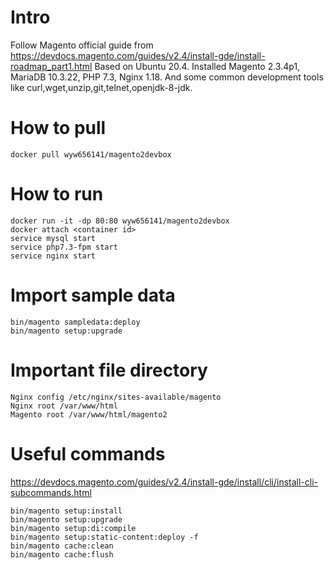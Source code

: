 # Intro
Follow Magento official guide from https://devdocs.magento.com/guides/v2.4/install-gde/install-roadmap_part1.html
Based on Ubuntu 20.4. Installed Magento 2.3.4p1, MariaDB 10.3.22, PHP 7.3, Nginx 1.18. And some common development tools like curl,wget,unzip,git,telnet,openjdk-8-jdk.

# How to pull
    docker pull wyw656141/magento2devbox

# How to run
    docker run -it -dp 80:80 wyw656141/magento2devbox
    docker attach <container id>
    service mysql start
    service php7.3-fpm start
    service nginx start

# Import sample data
    bin/magento sampledata:deploy
    bin/magento setup:upgrade  

# Important file directory
    Nginx config /etc/nginx/sites-available/magento
    Nginx root /var/www/html
    Magento root /var/www/html/magento2

# Useful commands
https://devdocs.magento.com/guides/v2.4/install-gde/install/cli/install-cli-subcommands.html

    bin/magento setup:install
    bin/magento setup:upgrade 
    bin/magento setup:di:compile
    bin/magento setup:static-content:deploy -f
    bin/magento cache:clean
    bin/magento cache:flush
